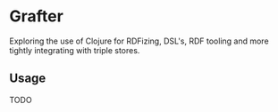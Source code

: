 # Grafter

Exploring the use of Clojure for RDFizing, DSL's, RDF tooling and more
tightly integrating with triple stores.

## Usage

TODO
